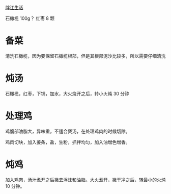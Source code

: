 [胖江生活](https://www.bilibili.com/video/BV1Nz4y1y7i1/?vd_source=386bdb94ff2a430f8d22a6de9755030c)


石橄榄  100g？
红枣    8 颗

# 备菜

清洗石橄榄，因为要保留石橄榄根部，但是其根部泥沙比较多，所以需要仔细清洗

# 炖汤

石橄榄，红枣，下锅，加水，大火烧开之后，转小火炖 30 分钟

# 处理鸡

鸡腹部油脂大，异味重，不适合煲汤，在处理鸡肉的时候切除。

鸡肉切块，加入姜条，盐，生粉，抓拌均匀，加入油增色增香。

# 炖鸡

加入鸡肉，汤汁煮开之后撇去浮沫和油脂。大火煮开，撇干净之后，转最小的火炖 10 分钟。


